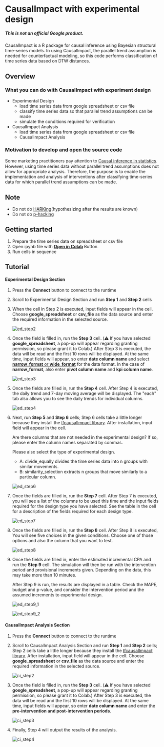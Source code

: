 # CausalImpact with experimental design

##### This is not an official Google product.

CausalImpact is a R package for causal inference using Bayesian structural
time-series models. In using CausalImpact, the parallel trend assumption is
needed for counterfactual modeling, so this code performs classification of time
series data based on DTW distances.

## Overview

### What you can do with CausalImpact with experiment design

-   Experimental Design
    -   load time series data from google spreadsheet or csv file
    -   classify time series data so that parallel trend assumptions can be made
    -   simulate the conditions required for verification
-   CausalImpact Analysis
    -   load time series data from google spreadsheet or csv file
    -   CausalImpact Analysis

### Motivation to develop and open the source code

Some marketing practitioners pay attention to
[Causal inference in statistics](https://en.wikipedia.org/wiki/Causal_inference).　However,
using time series data without parallel trend assumptions does not allow for
appropriate analysis. Therefore, the purpose is to enable the implementation and
analysis of interventions after classifying time-series data for which parallel
trend assumptions can be made.

## Note

-   Do not do [HARKing](https://en.wikipedia.org/wiki/HARKing)(hypothesizing after the results are known)
-   Do not do [p-hacking](https://en.wikipedia.org/wiki/Data_dredging)

## Getting started

1.  Prepare the time series data on spreadsheet or csv file
2.  Open ipynb file with **[Open in Colab](https://colab.research.google.com/github/google/business_intelligence_group/blob/main/solutions/causal-impact/CausalImpact_with_Experimental_Design.ipynb)** Button.
3.  Run cells in sequence

## Tutorial

#### Experimental Design Section

1. Press the **Connect** button to connect to the runtime

2. Scroll to Experimental Design Section and run **Step 1** and **Step 2** cells

3. When the cell in Step 2 is executed, input fields will appear in the cell. Choose **google_spreadsheet** or **csv_file** as the data source and enter the required information in the selected source.

    ![ed_step2](https://user-images.githubusercontent.com/61218928/213386208-b43fba73-953a-4087-b65d-a1a3e008bad1.png)

4. Once the field is filled in, run the **Step 3** cell. (:warning: If you have selected **google_spreadsheet**, a pop-up will appear regarding granting permission, so please grant it to Colab.) After Step 3 is executed, the data will be read and the first 10 rows will be displayed. At the same time, input fields will appear, so enter **date column name** and select [**narrow_format** or **wide_format**](https://en.wikipedia.org/wiki/Wide_and_narrow_data) for the data format. In the case of **narrow_format**, also enter **pivot column name** and **kpi column name**.

    ![ed_step3](https://user-images.githubusercontent.com/61218928/213605948-aa150663-cbef-4939-9e9b-9b87c46c1b7f.png)

5. Once the fields are filled in, run the **Step 4** cell. After Step 4 is executed, the daily trend and 7-day moving average will be displayed. The "each" tab also allows you to see the daily trends for individual columns.

    ![ed_step4](https://user-images.githubusercontent.com/61218928/213606481-2704c85e-b1fa-455c-b324-797bece7b6be.png)
    
6. Next, run **Step 5** and **Step 6** cells; Step 6 cells take a little longer because they install the [tfcausalImpact library](https://github.com/WillianFuks/tfcausalimpact). After installation, input field will appear in the cell. 

    Are there columns that are not needed in the experimental design? If so, please enter the column names separated by commas. 
    
    Please also select the type of experimental design.
    * A: divide_equally divides the time series data into n groups with similar movements.
    * B: similarity_selection extracts n groups that move similarly to a particular column.

    ![ed_step6](https://user-images.githubusercontent.com/61218928/213608197-c4fcfae9-8704-4d5d-8333-553ca62aa362.png)

7. Once the fields are filled in, run the **Step 7** cell. After Step 7 is executed, you will see a list of the columns to be used this time and the input fields required for the design type you have selected. See the table in the cell for a description of the fields required for each design type.

    ![ed_step7](https://user-images.githubusercontent.com/61218928/213626558-16235d53-e964-4873-bdca-ef2dfa09aebd.png)
    
8. Once the fields are filled in, run the **Step 8** cell. After Step 8 is executed, You will see five choices in the given conditions. Choose one of those options and also the column that you want to test.

    ![ed_step8](https://user-images.githubusercontent.com/61218928/213634044-4a513433-d729-4cb3-8644-d70ddd5db3ef.png)

9. Once the fields are filled in, enter the estimated incremental CPA and run the **Step 9** cell. The simulation will then be run with the intervention period and provisional increments given. Depending on the data, this may take more than 10 minutes. 

    After Step 9 is run, the results are displayed in a table. Check the MAPE, budget and p-value, and consider the intervention period and the assumed increments to experimental design.
    
    ![ed_step9_1](https://user-images.githubusercontent.com/61218928/213636393-c3ad5fe3-a373-4f0e-b3e3-602013a433d6.png)
    
    ![ed_step9_2](https://user-images.githubusercontent.com/61218928/213636438-13e18342-8162-4985-be29-df9bb9f6cfbc.png)


#### CausalImpact Analysis Section

1. Press the **Connect** button to connect to the runtime

2. Scroll to CausalImpact Analysis Section and run **Step 1** and **Step 2** cells; Step 2 cells take a little longer because they install the [tfcausalImpact library](https://github.com/WillianFuks/tfcausalimpact). After installation, input field will appear in the cell. Choose **google_spreadsheet** or **csv_file** as the data source and enter the required information in the selected source. 

    ![ci_step2](https://user-images.githubusercontent.com/61218928/213954122-1d98cf80-769a-40f7-9608-f1813dadd20c.png)

3. Once the field is filled in, run the **Step 3** cell. (:warning: If you have selected **google_spreadsheet**, a pop-up will appear regarding granting permission, so please grant it to Colab.) After Step 3 is executed, the data will be read and the first 10 rows will be displayed. At the same time, input fields will appear, so enter **date column name** and enter the **pre-intervention and post-intervention periods**.

    ![ci_step3](https://user-images.githubusercontent.com/61218928/213954140-69441d35-fc16-40bd-959f-cd5fb6c932db.png)

4. Finally, Step 4 will output the results of the analysis.

    ![ci_step4](https://user-images.githubusercontent.com/61218928/213954148-2c811170-d025-4663-a91c-d7941ce48ae3.png)
